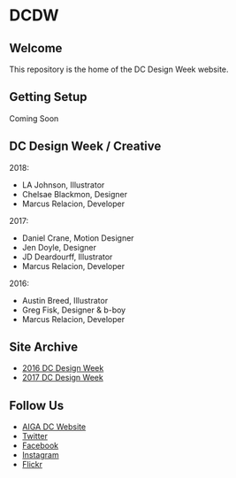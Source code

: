 # DCDW

## Welcome

This repository is the home of the DC Design Week website.

## Getting Setup

Coming Soon

## DC Design Week / Creative

2018:

- LA Johnson, Illustrator
- Chelsae Blackmon, Designer
- Marcus Relacion, Developer

2017:

- Daniel Crane, Motion Designer
- Jen Doyle, Designer
- JD Deardourff, Illustrator
- Marcus Relacion, Developer

2016:

- Austin Breed, Illustrator
- Greg Fisk, Designer & b-boy
- Marcus Relacion, Developer

## Site Archive

- [2016 DC Design Week](https://github.com/AIGAdc/2016.dcdesignweek.org)
- [2017 DC Design Week](https://github.com/AIGAdc/2017.dcdesignweek.org)

## Follow Us

- [AIGA DC Website](https://dc.aiga.org/)
- [Twitter](https://twitter.com/aigadc)
- [Facebook](https://www.facebook.com/aigaDC)
- [Instagram](https://www.instagram.com/aigadc/)
- [Flickr](https://www.flickr.com/photos/77867183@N00)